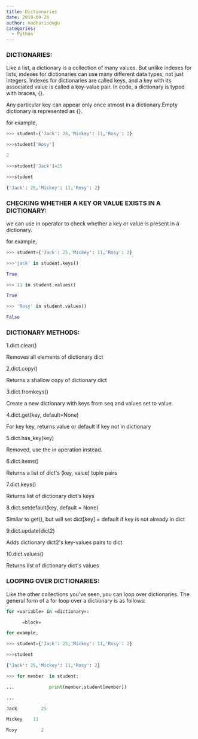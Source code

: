 ```yaml
---
title: Dictionaries
date: 2019-09-26
author: madhuriodugu
categories:
  - Python
---
```


### DICTIONARIES:

Like a list, a dictionary is a collection of many values. But unlike indexes for lists, indexes for dictionaries can use many different data types, not just integers. Indexes for dictionaries are called keys, and a key with its associated value is called a key-value pair. In code, a dictionary is typed with braces, {}. 

Any particular key can appear only once atmost in a dictionary.Empty dictionary is represented as {}.

for example,
```python
>>> student={'Jack': 28,'Mickey': 11,'Rosy': 2}

>>>student['Rosy']

2

>>>student['Jack']=25

>>>student

{'Jack': 25,'Mickey': 11,'Rosy': 2}
```

### CHECKING WHETHER A KEY OR VALUE EXISTS IN A DICTIONARY:

we can use in operator to check whether a key or value is present in a dictionary.

for example,
```python
>>> student={'Jack': 25,'Mickey': 11,'Rosy': 2}

>>>'jack' in student.keys()

True

>>> 11 in student.values()

True

>>> 'Rosy' in student.values()

False
```
### DICTIONARY METHODS:

1.dict.clear()                                  

Removes all elements of dictionary dict

2.dict.copy()                                   

Returns a shallow copy of dictionary dict

3.dict.fromkeys()                           

Create a new dictionary with keys from seq and values set to value.

4.dict.get(key, default=None)     

For key key, returns value or default if key not in dictionary

5.dict.has_key(key)                       

Removed, use the in operation instead.

6.dict.items()                                  

Returns a list of dict's (key, value) tuple pairs

7.dict.keys()                                  

 Returns list of dictionary dict's keys

8.dict.setdefault(key, default = None)   

Similar to get(), but will set dict[key] = default if key is not already in dict

9.dict.update(dict2)                     

 Adds dictionary dict2's key-values pairs to dict

10.dict.values()

Returns list of dictionary dict's values



### LOOPING OVER DICTIONARIES:

Like the other collections you’ve seen, you can loop over dictionaries. The general form of a for loop over a dictionary is as follows: 
```python
for «variable» in «dictionary»: 

      «block»

for example,

>>> student={'Jack': 25,'Mickey': 11,'Rosy': 2}

>>>student

{'Jack': 25,'Mickey': 11,'Rosy': 2}

>>> for member  in student:

...             print(member,student[member])

...

Jack         25

Mickey    11

Rosy         2

```